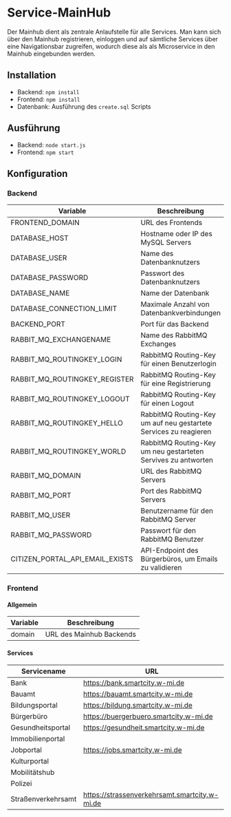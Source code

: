 # Service-MainHub
Der Mainhub dient als zentrale Anlaufstelle für alle Services. Man kann sich über den Mainhub registrieren, einloggen und auf sämtliche Services über eine Navigationsbar zugreifen,
wodurch diese als als Microservice in den Mainhub eingebunden werden.

## Installation
- Backend: `npm install`
- Frontend: `npm install`
- Datenbank: Ausführung des `create.sql` Scripts

## Ausführung
- Backend: `node start.js`
- Frontend: `npm start`

## Konfiguration
### Backend
|Variable|Beschreibung|
|---|---|
|FRONTEND_DOMAIN|URL des Frontends|
|DATABASE_HOST|Hostname oder IP des MySQL Servers|                 
|DATABASE_USER|Name des Datenbanknutzers| 
|DATABASE_PASSWORD|Passwort des Datenbanknutzers|
|DATABASE_NAME|Name der Datenbank|
|DATABASE_CONNECTION_LIMIT|Maximale Anzahl von Datenbankverbindungen|
|BACKEND_PORT|Port für das Backend|
|RABBIT_MQ_EXCHANGENAME|Name des RabbitMQ Exchanges|
|RABBIT_MQ_ROUTINGKEY_LOGIN|RabbitMQ Routing-Key für einen Benutzerlogin|
|RABBIT_MQ_ROUTINGKEY_REGISTER|RabbitMQ Routing-Key für eine Registrierung|
|RABBIT_MQ_ROUTINGKEY_LOGOUT|RabbitMQ Routing-Key für einen Logout|
|RABBIT_MQ_ROUTINGKEY_HELLO|RabbitMQ Routing-Key um auf neu gestartete Services zu reagieren|
|RABBIT_MQ_ROUTINGKEY_WORLD|RabbitMQ Routing-Key um neu gestarteten Servives zu antworten|
|RABBIT_MQ_DOMAIN|URL des RabbitMQ Servers|
|RABBIT_MQ_PORT|Port des RabbitMQ Servers|
|RABBIT_MQ_USER|Benutzername für den RabbitMQ Server|
|RABBIT_MQ_PASSWORD|Passwort für den RabbitMQ Benutzer|
|CITIZEN_PORTAL_API_EMAIL_EXISTS|API-Endpoint des Bürgerbüros, um Emails zu validieren|
### Frontend
#### Allgemein
|Variable|Beschreibung|
|---|---|
|domain|URL des Mainhub Backends|
#### Services
|Servicename|URL|
|---|---|
|Bank|https://bank.smartcity.w-mi.de|
|Bauamt|https://bauamt.smartcity.w-mi.de|
|Bildungsportal|https://bildung.smartcity.w-mi.de|
|Bürgerbüro|https://buergerbuero.smartcity.w-mi.de|
|Gesundheitsportal|https://gesundheit.smartcity.w-mi.de|
|Immobilienportal||
|Jobportal|https://jobs.smartcity.w-mi.de|
|Kulturportal||
|Mobilitätshub||
|Polizei||
|Straßenverkehrsamt|https://strassenverkehrsamt.smartcity.w-mi.de|